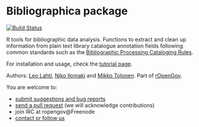 Bibliographica package
=====

[![Build Status](https://api.travis-ci.org/rOpenGov/bibliographica.png)](https://travis-ci.org/rOpenGov/bibliographica)
<!--[![Stories in Ready](https://badge.waffle.io/ropengov/bibliographica.png?label=Ready)](http://waffle.io/ropengov/bibliographica)-->
<!--[![DOI](https://zenodo.org/badge/4203/rOpenGov/bibliographica.png)](https://github.com/rOpenGov/bibliographica)-->


R tools for bibliographic data analysis. Functions to extract and clean up information from plain text library catalogue annotation fields following common standards such as the [Bibliographic Processing Cataloging Rules](https://www.libraries.psu.edu/psul/cataloging/training/bpcr/300.html). 

For installation and usage, check the [tutorial page](vignettes/tutorial.md).

Authors: [Leo Lahti](https://github.com/antagomir/), [Niko Ilomaki]() and [Mikko Tolonen](). Part of [rOpenGov](http://ropengov.github.io/). 

You are welcome to:
  
  * [submit suggestions and bug reports](https://github.com/ropengov/bibliographica/issues)
  * [send a pull request](https://github.com/ropengov/bibliographica/) (we will acknowledge contributions)
  * join IRC at ropengov@Freenode
  * [contact or follow us](http://ropengov.github.io/contribute/)
 
